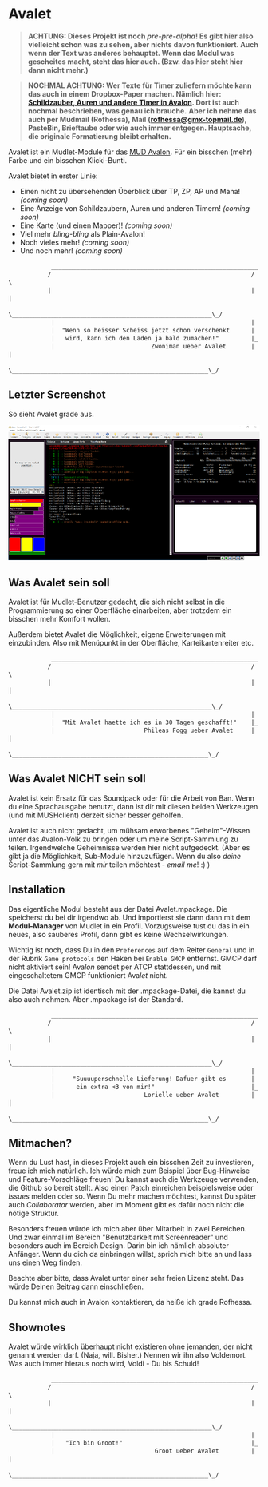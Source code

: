 # Avalet

> **ACHTUNG: Dieses Projekt ist noch *pre-pre-alpha*! Es gibt hier also vielleicht schon was zu sehen, aber nichts davon funktioniert. Auch wenn der Text was anderes behauptet. Wenn das Modul was gescheites macht, steht das hier auch. (Bzw. das hier steht hier dann nicht mehr.)**

> **NOCHMAL ACHTUNG: Wer Texte für Timer zuliefern möchte kann das auch in einem Dropbox-Paper machen. Nämlich hier: [Schildzauber, Auren und andere Timer in Avalon](https://paper.dropbox.com/doc/Schilde-Auren-und-andere-Timer-in-Avalon--AwzQroKtD73zHn6jNa2GIFiWAQ-1yKShCfqPZ6b21iU5vWO4). Dort ist auch nochmal beschrieben, was genau ich brauche.**
> **Aber ich nehme das auch per Mudmail (Rofhessa), Mail (rofhessa@gmx-topmail.de), PasteBin, Brieftaube oder wie auch immer entgegen. Hauptsache, die originale Formatierung bleibt erhalten.**

Avalet ist ein Mudlet-Module für das [MUD Avalon](https://avalon.mud.de/). Für ein bisschen (mehr) Farbe und ein bisschen Klicki-Bunti.

Avalet bietet in erster Linie:
- Einen nicht zu übersehenden Überblick über TP, ZP, AP und Mana!*(coming soon)*
- Eine Anzeige von Schildzaubern, Auren und anderen Timern! *(coming soon)*
- Eine Karte (und einen Mapper)! *(coming soon)*
- Viel mehr *bling-bling* als Plain-Avalon!
- Noch vieles mehr! *(coming soon)*
- Und noch mehr! *(coming soon)*

```
            __________________________________________________________
           /                                                        / \
           |                                                        | |
           \________________________________________________________\_/
            |                                                       |
            |  "Wenn so heisser Scheiss jetzt schon verschenkt      |
            |   wird, kann ich den Laden ja bald zumachen!"         |_
            |                           Zwoniman ueber Avalet       | |
            \_______________________________________________________\_/

```

## Letzter Screenshot

So sieht Avalet grade aus.

![letzter Screenshot](latest_screenshot.png)

## Was Avalet sein soll

Avalet ist für Mudlet-Benutzer gedacht, die sich nicht selbst in die Programmierung so einer Oberfläche einarbeiten, aber trotzdem ein bisschen mehr Komfort wollen.

Außerdem bietet Avalet die Möglichkeit, eigene Erweiterungen mit einzubinden. Also mit Menüpunkt in der Oberfläche, Karteikartenreiter etc.

```
            __________________________________________________________
           /                                                        / \
           |                                                        | |
           \________________________________________________________\_/
            |                                                       |
            |  "Mit Avalet haette ich es in 30 Tagen geschafft!"    |_
            |                         Phileas Fogg ueber Avalet     | |
            \_______________________________________________________\_/

```

## Was Avalet NICHT sein soll

Avalet ist kein Ersatz für das Soundpack oder für die Arbeit von Ban. Wenn du eine Sprachausgabe benutzt, dann ist dir mit diesen beiden Werkzeugen (und mit MUSHclient) derzeit sicher besser geholfen.

Avalet ist auch nicht gedacht, um mühsam erworbenes "Geheim"-Wissen unter das Avalon-Volk zu bringen oder um meine Script-Sammlung zu teilen. Irgendwelche Geheimnisse werden hier nicht aufgedeckt. (Aber es gibt ja die Möglichkeit, Sub-Module hinzuzufügen. Wenn du also *deine* Script-Sammlung gern mit *mir* teilen möchtest - *email me*! :) )

## Installation

Das eigentliche Modul besteht aus der Datei Avalet.mpackage. Die speicherst du bei dir irgendwo ab. Und importierst sie dann dann mit dem **Modul-Manager** von Mudlet in ein Profil. Vorzugsweise tust du das in ein neues, also sauberes Profil, dann gibt es keine Wechselwirkungen.

Wichtig ist noch, dass Du in den `Preferences` auf dem Reiter `General` und in der Rubrik `Game protocols` den Haken bei `Enable GMCP` entfernst. GMCP darf nicht aktiviert sein! Ava*lon* sendet per ATCP stattdessen, und mit eingeschaltetem GMCP funktioniert Ava*let* nicht.

Die Datei Avalet.zip ist identisch mit der .mpackage-Datei, die kannst du also auch nehmen. Aber .mpackage ist der Standard.

```
            __________________________________________________________
           /                                                        / \
           |                                                        | |
           \________________________________________________________\_/
            |                                                       |
            |     "Suuuuperschnelle Lieferung! Dafuer gibt es       |
            |      ein extra <3 von mir!"                           |_
            |                         Lorielle ueber Avalet         | |
            \_______________________________________________________\_/

```
## Mitmachen?

Wenn du Lust hast, in dieses Projekt auch ein bisschen Zeit zu investieren, freue ich mich natürlich. Ich würde mich zum Beispiel über Bug-Hinweise und Feature-Vorschläge freuen! Du kannst auch die Werkzeuge verwenden, die Github so bereit stellt. Also einen Patch einreichen beispielsweise oder *Issues* melden oder so. Wenn Du mehr machen möchtest, kannst Du später auch *Collaborator* werden, aber im Moment gibt es dafür noch nicht die nötige Struktur.

Besonders freuen würde ich mich aber über Mitarbeit in zwei Bereichen. Und zwar einmal im Bereich "Benutzbarkeit mit Screenreader" und besonders auch im Bereich Design. Darin bin ich nämlich absoluter Anfänger. Wenn du dich da einbringen willst, sprich mich bitte an und lass uns einen Weg finden.

Beachte aber bitte, dass Avalet unter einer sehr freien Lizenz steht. Das würde Deinen Beitrag dann einschließen.

Du kannst mich auch in Avalon kontaktieren, da heiße ich grade Rofhessa.

## Shownotes

Avalet würde wirklich überhaupt nicht existieren ohne jemanden, der nicht genannt werden darf. (Naja, will. Bisher.) Nennen wir ihn also Voldemort. Was auch immer hieraus noch wird, Voldi - Du bis Schuld!

```
            __________________________________________________________
           /                                                        / \
           |                                                        | |
           \________________________________________________________\_/
            |                                                       |
            |   "Ich bin Groot!"                                    |_
            |                            Groot ueber Avalet         | |
            \_______________________________________________________\_/

```
